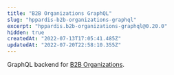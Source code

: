 ```yaml
---
title: "B2B Organizations GraphQL"
slug: "hppardis-b2b-organizations-graphql"
excerpt: "hppardis.b2b-organizations-graphql@0.20.0"
hidden: true
createdAt: "2022-07-13T17:05:41.485Z"
updatedAt: "2022-07-20T22:58:10.355Z"
---
```

GraphQL backend for [B2B Organizations](https://github.com/vtex-apps/b2b-organizations).